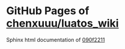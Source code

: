 GitHub Pages of [chenxuuu/luatos_wiki](https://github.com/chenxuuu/luatos_wiki.git)
===
Sphinx html documentation of [090f2211](https://github.com/chenxuuu/luatos_wiki/tree/090f221183e39f7469e7a2d0c33698b9ab92e989)
